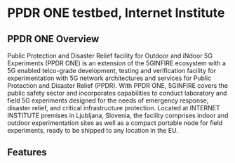 <!-- TITLE: PPDR ONE -->
<!-- SUBTITLE: A quick summary of PPDR ONE -->

# PPDR ONE testbed, Internet Institute
## PPDR ONE Overview

Public Protection and Disaster Relief facility for Outdoor and iNdoor 5G Experiments (PPDR ONE) is an extension of the 5GINFIRE ecosystem with a 5G enabled telco-grade development, testing and verification facility for experimentation with 5G network architectures and services for Public Protection and Disaster Relief (PPDR). With PPDR ONE, 5GINFIRE covers the public safety sector and incorporates capabilities to conduct laboratory and field 5G experiments designed for the needs of emergency response, disaster relief, and critical infrastructure protection. Located at INTERNET INSTITUTE premises in Ljubljana, Slovenia, the facility comprises indoor and outdoor experimentation sites as well as a compact portable node for field experiments, ready to be shipped to any location in the EU.

## Features
